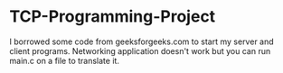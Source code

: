 # TCP-Programming-Project
I borrowed some code from geeksforgeeks.com to start my server and client programs.
Networking application doesn't work but you can run main.c on a file to translate it.
